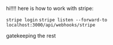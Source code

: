 hi!!!! here is how to work with stripe:

`stripe login`
`stripe listen --forward-to localhost:3000/api/webhooks/stripe`

gatekeeping the rest

